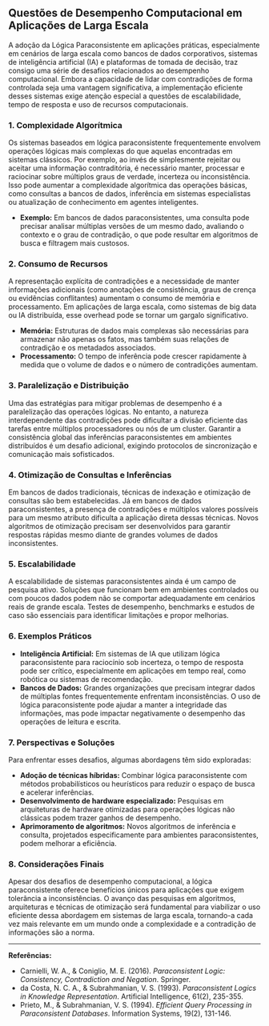 
## Questões de Desempenho Computacional em Aplicações de Larga Escala

A adoção da Lógica Paraconsistente em aplicações práticas, especialmente em cenários de larga escala como bancos de dados corporativos, sistemas de inteligência artificial (IA) e plataformas de tomada de decisão, traz consigo uma série de desafios relacionados ao desempenho computacional. Embora a capacidade de lidar com contradições de forma controlada seja uma vantagem significativa, a implementação eficiente desses sistemas exige atenção especial a questões de escalabilidade, tempo de resposta e uso de recursos computacionais.

### 1. Complexidade Algorítmica

Os sistemas baseados em lógica paraconsistente frequentemente envolvem operações lógicas mais complexas do que aquelas encontradas em sistemas clássicos. Por exemplo, ao invés de simplesmente rejeitar ou aceitar uma informação contraditória, é necessário manter, processar e raciocinar sobre múltiplos graus de verdade, incerteza ou inconsistência. Isso pode aumentar a complexidade algorítmica das operações básicas, como consultas a bancos de dados, inferência em sistemas especialistas ou atualização de conhecimento em agentes inteligentes.

- **Exemplo:** Em bancos de dados paraconsistentes, uma consulta pode precisar analisar múltiplas versões de um mesmo dado, avaliando o contexto e o grau de contradição, o que pode resultar em algoritmos de busca e filtragem mais custosos.

### 2. Consumo de Recursos

A representação explícita de contradições e a necessidade de manter informações adicionais (como anotações de consistência, graus de crença ou evidências conflitantes) aumentam o consumo de memória e processamento. Em aplicações de larga escala, como sistemas de big data ou IA distribuída, esse overhead pode se tornar um gargalo significativo.

- **Memória:** Estruturas de dados mais complexas são necessárias para armazenar não apenas os fatos, mas também suas relações de contradição e os metadados associados.
- **Processamento:** O tempo de inferência pode crescer rapidamente à medida que o volume de dados e o número de contradições aumentam.

### 3. Paralelização e Distribuição

Uma das estratégias para mitigar problemas de desempenho é a paralelização das operações lógicas. No entanto, a natureza interdependente das contradições pode dificultar a divisão eficiente das tarefas entre múltiplos processadores ou nós de um cluster. Garantir a consistência global das inferências paraconsistentes em ambientes distribuídos é um desafio adicional, exigindo protocolos de sincronização e comunicação mais sofisticados.

### 4. Otimização de Consultas e Inferências

Em bancos de dados tradicionais, técnicas de indexação e otimização de consultas são bem estabelecidas. Já em bancos de dados paraconsistentes, a presença de contradições e múltiplos valores possíveis para um mesmo atributo dificulta a aplicação direta dessas técnicas. Novos algoritmos de otimização precisam ser desenvolvidos para garantir respostas rápidas mesmo diante de grandes volumes de dados inconsistentes.

### 5. Escalabilidade

A escalabilidade de sistemas paraconsistentes ainda é um campo de pesquisa ativo. Soluções que funcionam bem em ambientes controlados ou com poucos dados podem não se comportar adequadamente em cenários reais de grande escala. Testes de desempenho, benchmarks e estudos de caso são essenciais para identificar limitações e propor melhorias.

### 6. Exemplos Práticos

- **Inteligência Artificial:** Em sistemas de IA que utilizam lógica paraconsistente para raciocínio sob incerteza, o tempo de resposta pode ser crítico, especialmente em aplicações em tempo real, como robótica ou sistemas de recomendação.
- **Bancos de Dados:** Grandes organizações que precisam integrar dados de múltiplas fontes frequentemente enfrentam inconsistências. O uso de lógica paraconsistente pode ajudar a manter a integridade das informações, mas pode impactar negativamente o desempenho das operações de leitura e escrita.

### 7. Perspectivas e Soluções

Para enfrentar esses desafios, algumas abordagens têm sido exploradas:

- **Adoção de técnicas híbridas:** Combinar lógica paraconsistente com métodos probabilísticos ou heurísticos para reduzir o espaço de busca e acelerar inferências.
- **Desenvolvimento de hardware especializado:** Pesquisas em arquiteturas de hardware otimizadas para operações lógicas não clássicas podem trazer ganhos de desempenho.
- **Aprimoramento de algoritmos:** Novos algoritmos de inferência e consulta, projetados especificamente para ambientes paraconsistentes, podem melhorar a eficiência.

### 8. Considerações Finais

Apesar dos desafios de desempenho computacional, a lógica paraconsistente oferece benefícios únicos para aplicações que exigem tolerância a inconsistências. O avanço das pesquisas em algoritmos, arquiteturas e técnicas de otimização será fundamental para viabilizar o uso eficiente dessa abordagem em sistemas de larga escala, tornando-a cada vez mais relevante em um mundo onde a complexidade e a contradição de informações são a norma.

---
**Referências:**
- Carnielli, W. A., & Coniglio, M. E. (2016). *Paraconsistent Logic: Consistency, Contradiction and Negation*. Springer.
- da Costa, N. C. A., & Subrahmanian, V. S. (1993). *Paraconsistent Logics in Knowledge Representation*. Artificial Intelligence, 61(2), 235-355.
- Prieto, M., & Subrahmanian, V. S. (1994). *Efficient Query Processing in Paraconsistent Databases*. Information Systems, 19(2), 131-146.
```